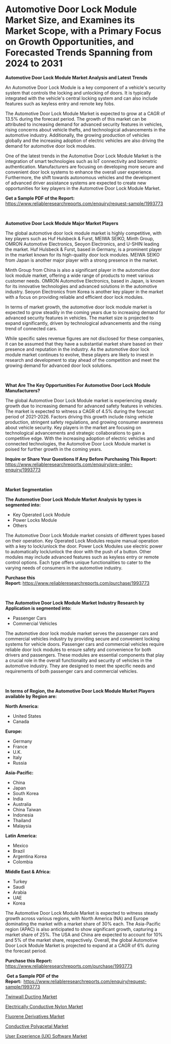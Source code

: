 <p><h1>Automotive Door Lock Module Market Size, and Examines its Market Scope, with a Primary Focus on Growth Opportunities, and Forecasted Trends Spanning from 2024 to 2031</h1></p><p><strong>Automotive Door Lock Module Market Analysis and Latest Trends</strong></p>
<p><p>An Automotive Door Lock Module is a key component of a vehicle's security system that controls the locking and unlocking of doors. It is typically integrated with the vehicle's central locking system and can also include features such as keyless entry and remote key fobs.</p><p>The Automotive Door Lock Module Market is expected to grow at a CAGR of 13.5% during the forecast period. The growth of this market can be attributed to increasing demand for advanced security features in vehicles, rising concerns about vehicle thefts, and technological advancements in the automotive industry. Additionally, the growing production of vehicles globally and the increasing adoption of electric vehicles are also driving the demand for automotive door lock modules.</p><p>One of the latest trends in the Automotive Door Lock Module Market is the integration of smart technologies such as IoT connectivity and biometric authentication. Manufacturers are focusing on developing more secure and convenient door lock systems to enhance the overall user experience. Furthermore, the shift towards autonomous vehicles and the development of advanced driver assistance systems are expected to create new opportunities for key players in the Automotive Door Lock Module Market.</p></p>
<p><strong>Get a Sample PDF of the Report:&nbsp;</strong> <a href="https://www.reliableresearchreports.com/enquiry/request-sample/1993773">https://www.reliableresearchreports.com/enquiry/request-sample/1993773</a></p>
<p>&nbsp;</p>
<p><strong>Automotive Door Lock Module Major Market Players</strong></p>
<p><p>The global automotive door lock module market is highly competitive, with key players such as Huf Hulsbeck & Furst, MEIWA SEIKO, Minth Group, OMRON Automotive Electronics, Seoyon Electronics, and U-SHIN leading the market. Huf Hulsbeck & Furst, based in Germany, is a prominent player in the market known for its high-quality door lock modules. MEIWA SEIKO from Japan is another major player with a strong presence in the market.</p><p>Minth Group from China is also a significant player in the automotive door lock module market, offering a wide range of products to meet various customer needs. OMRON Automotive Electronics, based in Japan, is known for its innovative technologies and advanced solutions in the automotive industry. Seoyon Electronics from Korea is another key player in the market with a focus on providing reliable and efficient door lock modules.</p><p>In terms of market growth, the automotive door lock module market is expected to grow steadily in the coming years due to increasing demand for advanced security features in vehicles. The market size is projected to expand significantly, driven by technological advancements and the rising trend of connected cars.</p><p>While specific sales revenue figures are not disclosed for these companies, it can be assumed that they have a substantial market share based on their presence and reputation in the industry. As the automotive door lock module market continues to evolve, these players are likely to invest in research and development to stay ahead of the competition and meet the growing demand for advanced door lock solutions.</p></p>
<p>&nbsp;</p>
<p><strong>What Are The Key Opportunities For Automotive Door Lock Module Manufacturers?</strong></p>
<p><p>The global Automotive Door Lock Module market is experiencing steady growth due to increasing demand for advanced safety features in vehicles. The market is expected to witness a CAGR of 4.5% during the forecast period of 2021-2026. Factors driving this growth include rising vehicle production, stringent safety regulations, and growing consumer awareness about vehicle security. Key players in the market are focusing on technological advancements and strategic collaborations to gain a competitive edge. With the increasing adoption of electric vehicles and connected technologies, the Automotive Door Lock Module market is poised for further growth in the coming years.</p></p>
<p><strong>Inquire or Share Your Questions If Any Before Purchasing This Report:</strong> <a href="https://www.reliableresearchreports.com/enquiry/pre-order-enquiry/1993773">https://www.reliableresearchreports.com/enquiry/pre-order-enquiry/1993773</a></p>
<p>&nbsp;</p>
<p><strong>Market Segmentation</strong></p>
<p><strong>The Automotive Door Lock Module Market Analysis by types is segmented into:</strong></p>
<p><ul><li>Key Operated Lock Module</li><li>Power Locks Module</li><li>Others</li></ul></p>
<p><p>The Automotive Door Lock Module market consists of different types based on their operation. Key Operated Lock Modules require manual operation with a key to lock/unlock the door. Power Lock Modules use electric power to automatically lock/unlock the door with the push of a button. Other modules may include advanced features such as keyless entry or remote control options. Each type offers unique functionalities to cater to the varying needs of consumers in the automotive industry.</p></p>
<p><strong>Purchase this Report:&nbsp;</strong><a href="https://www.reliableresearchreports.com/purchase/1993773">https://www.reliableresearchreports.com/purchase/1993773</a></p>
<p>&nbsp;</p>
<p><strong>The Automotive Door Lock Module Market Industry Research by Application is segmented into:</strong></p>
<p><ul><li>Passenger Cars</li><li>Commercial Vehicles</li></ul></p>
<p><p>The automotive door lock module market serves the passenger cars and commercial vehicles industry by providing secure and convenient locking systems for vehicle doors. Passenger cars and commercial vehicles require reliable door lock modules to ensure safety and convenience for both drivers and passengers. These modules are essential components that play a crucial role in the overall functionality and security of vehicles in the automotive industry. They are designed to meet the specific needs and requirements of both passenger cars and commercial vehicles.</p></p>
<p>&nbsp;</p>
<p><strong>In terms of Region, the Automotive Door Lock Module Market Players available by Region are:</strong></p>
<p>
    <p> <strong> North America: </strong>
        <ul>
            <li>United States</li>
            <li>Canada</li>
        </ul>
        </p> 
    <p> <strong> Europe: </strong>
        <ul>
            <li>Germany</li>
            <li>France</li>
            <li>U.K.</li>
            <li>Italy</li>
            <li>Russia</li>
        </ul>
        </p> 
    <p> <strong> Asia-Pacific: </strong>
        <ul>
            <li>China</li>
            <li>Japan</li>
            <li>South Korea</li>
            <li>India</li>
            <li>Australia</li>
            <li>China Taiwan</li>
            <li>Indonesia</li>
            <li>Thailand</li>
            <li>Malaysia</li>
        </ul>
        </p> 
    <p> <strong> Latin America: </strong>
        <ul>
            <li>Mexico</li>
            <li>Brazil</li>
            <li>Argentina Korea</li>
            <li>Colombia</li>
        </ul>
        </p> 
    <p> <strong> Middle East & Africa: </strong>
        <ul>
            <li>Turkey</li>
            <li>Saudi</li>
            <li>Arabia</li>
            <li>UAE</li>
            <li>Korea</li>
        </ul>
    </p>
    </p>
<p><p>The Automotive Door Lock Module Market is expected to witness steady growth across various regions, with North America (NA) and Europe dominating the market with a market share of 30% each. The Asia-Pacific region (APAC) is also anticipated to show significant growth, capturing a market share of 25%. The USA and China are expected to account for 10% and 5% of the market share, respectively. Overall, the global Automotive Door Lock Module Market is projected to expand at a CAGR of 6% during the forecast period.</p></p>
<p><strong>Purchase this Report: </strong><a href="https://www.reliableresearchreports.com/purchase/1993773">https://www.reliableresearchreports.com/purchase/1993773</a></p>
<p>&nbsp;<strong>Get a Sample PDF of the Report:&nbsp;&nbsp;</strong><a href="https://www.reliableresearchreports.com/enquiry/request-sample/1993773">https://www.reliableresearchreports.com/enquiry/request-sample/1993773</a></p>
<p><strong></strong></p>
<p><p><a href="https://view.publitas.com/reportprime-1/twinwall-ducting-market-size-furnishes-valuable-information-encompassing-market-share-market-trends-and-projections-spanning-from-2024-to-2031/">Twinwall Ducting Market</a></p><p><a href="https://cat-emmental-94b.notion.site/Electrically-Conductive-Nylon-Market-Size-and-Growth-Market-Segmentation-Regional-and-Country-Brea-da944c05bc4246d19deda7b3a7f898ed">Electrically Conductive Nylon Market</a></p><p><a href="https://view.publitas.com/reportprime-1/fluorene-derivatives-market-size-share-trends-analysis-report-by-application-regional-outlook-competitive-strategies-and-segment-forecasts-2024-2031/">Fluorene Derivatives Market</a></p><p><a href="https://silk-columnist-571.notion.site/Global-Conductive-Polyacetal-Market-by-Types-Applications-and-Major-Players-with-Regional-Growth--916a68133e8243b4872fbb5ed598b9f4">Conductive Polyacetal Market</a></p><p><a href="https://cat-emmental-94b.notion.site/User-Experience-UX-Software-Market-Provides-Detailed-Segmentation-of-this-Market-based-on-Type-Ap-9572669bbace4db093cae6a327e2ee97">User Experience (UX) Software Market</a></p></p>